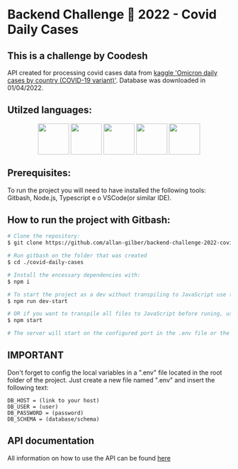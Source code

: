 # Backend Challenge 🏅 2022 - Covid Daily Cases
## This is a challenge by Coodesh

API created for processing covid cases data from [kaggle 'Omicron daily cases by country (COVID-19 variant)'](https://www.kaggle.com/datasets/yamqwe/omicron-covid19-variant-daily-cases). Database was downloaded in 01/04/2022.



## Utilzed languages:
<div align="center"}>
  <img align="center" height="70px" src="https://cdn.worldvectorlogo.com/logos/logo-javascript.svg" />
  <img align="center" height="70px" src="https://cdn.worldvectorlogo.com/logos/typescript.svg" />
  <img align="center" height="70px" src="https://cdn.worldvectorlogo.com/logos/nodejs-1.svg" />
  <img align="center" height="70px" src="https://cdn.worldvectorlogo.com/logos/heroku-1.svg" />
  <img align="center" height="70px" src="https://cdn.worldvectorlogo.com/logos/git.svg" />
</div>



## Prerequisites:
To run the project you will need to have installed the following tools: Gitbash, Node.js, Typescript e o VSCode(or similar IDE).



## How to run the project with Gitbash:

```bash
# Clone the repository:
$ git clone https://github.com/allan-gilber/backend-challenge-2022-covid-daily-cases.git

# Run gitbash on the folder that was created
$ cd ./covid-daily-cases

# Install the encessary dependencies with:
$ npm i

# To start the project as a dev without transpiling to JavaScript use the following command:
$ npm run dev-start

# OR if you want to transpile all files to JavaScript before runing, use the follwing comand:
$ npm start

# The server will start on the configured port in the .env file or the default "3003".
```



## IMPORTANT
Don't forget to config the local variables in a ".env" file located in the root folder of the project. Just create a new file named ".env" and insert the following text:
```
DB_HOST = (link to your host)
DB_USER = (user)
DB_PASSWORD = (password)
DB_SCHEMA = (database/schema)
```



## API documentation

All information on how to use the API can be found [here](https://documenter.getpostman.com/view/17593079/UVyuTFeD)
